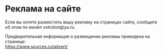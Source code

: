 Реклама на сайте
================

Если вы хотите разместить вашу рекламу на страницах сайта, сообщите об
этом по емэйл votrobot\@ya.ru.

Предварительная информация о размещении рекламы приведена на странице:\
<https://www.sources.ru/advert/>
